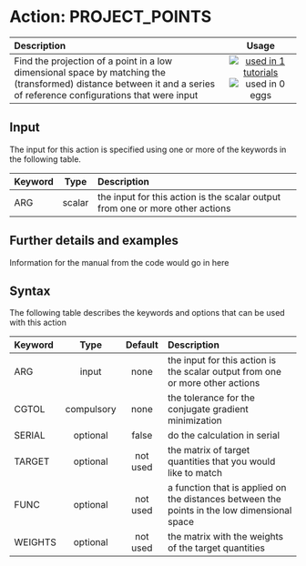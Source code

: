 # Action: PROJECT_POINTS

| Description    | Usage |
|:--------|:--------:|
| Find the projection of a point in a low dimensional space by matching the (transformed) distance between it and a series of reference configurations that were input | [![used in 1 tutorials](https://img.shields.io/badge/tutorials-1-green.svg)](https://www.plumed-tutorials.org/browse.html?search=PROJECT_POINTS)![used in 0 eggs](https://img.shields.io/badge/nest-0-red.svg) | 

## Input

The input for this action is specified using one or more of the keywords in the following table.

| Keyword |  Type | Description |
|:--------|:------:|:-----------|
| ARG | scalar | the input for this action is the scalar output from one or more other actions |


## Further details and examples 
Information for the manual from the code would go in here 
## Syntax 
The following table describes the keywords and options that can be used with this action 

| Keyword | Type | Default | Description |
|:-------|:----:|:-------:|:-----------|
| ARG | input | none | the input for this action is the scalar output from one or more other actions |
| CGTOL | compulsory | none |  the tolerance for the conjugate gradient minimization |
| SERIAL | optional | false |  do the calculation in serial |
| TARGET | optional | not used | the matrix of target quantities that you would like to match |
| FUNC | optional | not used | a function that is applied on the distances between the points in the low dimensional space |
| WEIGHTS | optional | not used | the matrix with the weights of the target quantities |
